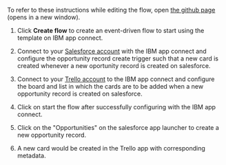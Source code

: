 To refer to these instructions while editing the flow, open [the github page](https://github.com/ot4i/app-connect-templates/blob/master/resources/markdown/Create%20a%20new%20Trello%20card%20for%20a%20new%20Salesforce%20campaign_instructions.md) (opens in a new window).

1. Click **Create flow** to create an event-driven flow to start using the template on IBM app connect.

2. Connect to your [Salesforce account](https://developer.ibm.com/integration/docs/app-connect/how-to-guides-for-apps/use-ibm-app-connect-salesforce/) with the IBM app connect and configure the opportunity record create trigger such that a new card is created whenever a new oportunity record is created on salesforce.


3. Connect to your [Trello account](https://developer.ibm.com/integration/docs/app-connect/how-to-guides-for-apps/use-ibm-app-connect-trello/) to the IBM app connect and configure the board and list in which the cards are to be added when a new opportunity record is created on salesforce.

4. Click on start the flow after successfully configuring with the IBM app connect.

5. Click on the "Opportunities" on the salesforce app launcher to create a new opportunity record.  

6. A new card would be created in the Trello app with corresponding metadata.
